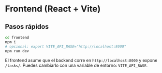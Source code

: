 # Frontend (React + Vite)

## Pasos rápidos
```bash
cd frontend
npm i
# opcional: export VITE_API_BASE="http://localhost:8000"
npm run dev
```

El frontend asume que el backend corre en `http://localhost:8000` y expone `/tasks/`.
Puedes cambiarlo con una variable de entorno: `VITE_API_BASE`.
